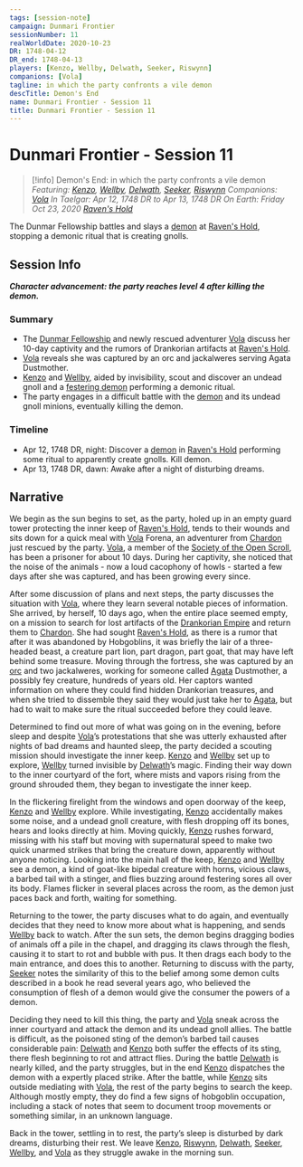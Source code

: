 ```yaml
---
tags: [session-note]
campaign: Dunmari Frontier
sessionNumber: 11
realWorldDate: 2020-10-23
DR: 1748-04-12
DR_end: 1748-04-13
players: [Kenzo, Wellby, Delwath, Seeker, Riswynn]
companions: [Vola]
tagline: in which the party confronts a vile demon
descTitle: Demon's End
name: Dunmari Frontier - Session 11
title: Dunmari Frontier - Session 11
---
```

# Dunmari Frontier - Session 11

>[!info] Demon's End: in which the party confronts a vile demon
> *Featuring: [Kenzo](<../../../people/pcs/dunmar-fellowship/kenzo.md>), [Wellby](<../../../people/pcs/dunmar-fellowship/wellby.md>), [Delwath](<../../../people/pcs/dunmar-fellowship/delwath.md>), [Seeker](<../../../people/pcs/dunmar-fellowship/seeker.md>), [Riswynn](<../../../people/pcs/dunmar-fellowship/riswynn.md>)*
> *Companions: [Vola](<../../../people/chardonians/vola.md>)*
> *In Taelgar: Apr 12, 1748 DR to Apr 13, 1748 DR*
> *On Earth: Friday Oct 23, 2020*
> *[Raven's Hold](<../../../gazetteer/greater-dunmar/dunmari-basin/raven-s-hold.md>)*

The Dunmar Fellowship battles and slays a [demon](<../../../people/other-nonhumans/oduk.md>) at [Raven's Hold](<../../../gazetteer/greater-dunmar/dunmari-basin/raven-s-hold.md>), stopping a demonic ritual that is creating gnolls.
## Session Info

***Character advancement: the party reaches level 4 after killing the demon.***
### Summary
- The [Dunmar Fellowship](<../../../people/pcs/dunmar-fellowship/dunmar-fellowship.md>) and newly rescued adventurer [Vola](<../../../people/chardonians/vola.md>) discuss her 10-day captivity and the rumors of Drankorian artifacts at [Raven's Hold](<../../../gazetteer/greater-dunmar/dunmari-basin/raven-s-hold.md>).
- [Vola](<../../../people/chardonians/vola.md>) reveals she was captured by an orc and jackalweres serving Agata Dustmother.
- [Kenzo](<../../../people/pcs/dunmar-fellowship/kenzo.md>) and [Wellby](<../../../people/pcs/dunmar-fellowship/wellby.md>), aided by invisibility, scout and discover an undead gnoll and a [festering demon](<../../../people/other-nonhumans/oduk.md>) performing a demonic ritual.
- The party engages in a difficult battle with the [demon](<../../../people/other-nonhumans/oduk.md>) and its undead gnoll minions, eventually killing the demon.

### Timeline
- Apr 12, 1748 DR, night: Discover a [demon](<../../../people/other-nonhumans/oduk.md>)  in [Raven's Hold](<../../../gazetteer/greater-dunmar/dunmari-basin/raven-s-hold.md>) performing some ritual to apparently create gnolls. Kill demon.
- Apr 13, 1748 DR, dawn: Awake after a night of disturbing dreams.

## Narrative
We begin as the sun begins to set, as the party, holed up in an empty guard tower protecting the inner keep of [Raven's Hold](<../../../gazetteer/greater-dunmar/dunmari-basin/raven-s-hold.md>), tends to their wounds and sits down for a quick meal with [Vola](<../../../people/chardonians/vola.md>) Forena, an adventurer from [Chardon](<../../../gazetteer/west-coast/chardonian-empire/chardon/chardon.md>) just rescued by the party. [Vola](<../../../people/chardonians/vola.md>), a member of the [Society of the Open Scroll](<../../../groups/society-of-the-open-scroll.md>), has been a prisoner for about 10 days. During her captivity, she noticed that the noise of the animals - now a loud cacophony of howls - started a few days after she was captured, and has been growing every since. 

After some discussion of plans and next steps, the party discusses the situation with [Vola](<../../../people/chardonians/vola.md>), where they learn several notable pieces of information. She arrived, by herself, 10 days ago, when the entire place seemed empty, on a mission to search for lost artifacts of the [Drankorian Empire](<../../../history/drankorian-era/drankorian-empire.md>) and return them to [Chardon](<../../../gazetteer/west-coast/chardonian-empire/chardon/chardon.md>). She had sought [Raven's Hold](<../../../gazetteer/greater-dunmar/dunmari-basin/raven-s-hold.md>), as there is a rumor that after it was abandoned by Hobgoblins, it was briefly the lair of a three-headed beast, a creature part lion, part dragon, part goat, that may have left behind some treasure. Moving through the fortress, she was captured by an [orc](<../../../species/children-of-the-embodied-gods/orcs/orcs.md>) and two jackalweres, working for someone called [Agata](<../../../people/fey/agata.md>) Dustmother, a possibly fey creature, hundreds of years old. Her captors wanted information on where they could find hidden Drankorian treasures, and when she tried to dissemble they said they would just take her to [Agata](<../../../people/fey/agata.md>), but had to wait to make sure the ritual succeeded before they could leave. 

Determined to find out more of what was going on in the evening, before sleep and despite [Vola](<../../../people/chardonians/vola.md>)’s protestations that she was utterly exhausted after nights of bad dreams and haunted sleep, the party decided a scouting mission should investigate the inner keep. [Kenzo](<../../../people/pcs/dunmar-fellowship/kenzo.md>) and [Wellby](<../../../people/pcs/dunmar-fellowship/wellby.md>) set up to explore, [Wellby](<../../../people/pcs/dunmar-fellowship/wellby.md>) turned invisible by [Delwath](<../../../people/pcs/dunmar-fellowship/delwath.md>)’s magic. Finding their way down to the inner courtyard of the fort, where mists and vapors rising from the ground shrouded them, they began to investigate the inner keep.

In the flickering firelight from the windows and open doorway of the keep, [Kenzo](<../../../people/pcs/dunmar-fellowship/kenzo.md>) and [Wellby](<../../../people/pcs/dunmar-fellowship/wellby.md>) explore. While investigating, [Kenzo](<../../../people/pcs/dunmar-fellowship/kenzo.md>) accidentally makes some noise, and a undead gnoll creature, with flesh dropping off its bones, hears and looks directly at him. Moving quickly, [Kenzo](<../../../people/pcs/dunmar-fellowship/kenzo.md>) rushes forward, missing with his staff but moving with supernatural speed to make two quick unarmed strikes that bring the creature down, apparently without anyone noticing. Looking into the main hall of the keep, [Kenzo](<../../../people/pcs/dunmar-fellowship/kenzo.md>) and [Wellby](<../../../people/pcs/dunmar-fellowship/wellby.md>) see a demon, a kind of goat-like bipedal creature with horns, vicious claws, a barbed tail with a stinger, and flies buzzing around festering sores all over its body. Flames flicker in several places across the room, as the demon just paces back and forth, waiting for something. 

Returning to the tower, the party discuses what to do again, and eventually decides that they need to know more about what is happening, and sends [Wellby](<../../../people/pcs/dunmar-fellowship/wellby.md>) back to watch. After the sun sets, the demon begins dragging bodies of animals off a pile in the chapel, and dragging its claws through the flesh, causing it to start to rot and bubble with pus. It then drags each body to the main entrance, and does this to another. Returning to discuss with the party, [Seeker](<../../../people/pcs/dunmar-fellowship/seeker.md>) notes the similarity of this to the belief among some demon cults described in a book he read several years ago, who believed the consumption of flesh of a demon would give the consumer the powers of a demon. 

Deciding they need to kill this thing, the party and [Vola](<../../../people/chardonians/vola.md>) sneak across the inner courtyard and attack the demon and its undead gnoll allies. The battle is difficult, as the poisoned sting of the demon’s barbed tail causes considerable pain: [Delwath](<../../../people/pcs/dunmar-fellowship/delwath.md>) and [Kenzo](<../../../people/pcs/dunmar-fellowship/kenzo.md>) both suffer the effects of its sting, there flesh beginning to rot and attract flies. During the battle [Delwath](<../../../people/pcs/dunmar-fellowship/delwath.md>) is nearly killed, and the party struggles, but in the end [Kenzo](<../../../people/pcs/dunmar-fellowship/kenzo.md>) dispatches the demon with a expertly placed strike. After the battle, while [Kenzo](<../../../people/pcs/dunmar-fellowship/kenzo.md>) sits outside mediating with [Vola](<../../../people/chardonians/vola.md>), the rest of the party begins to search the keep. Although mostly empty, they do find a few signs of hobgoblin occupation, including a stack of notes that seem to document troop movements or something similar, in an unknown language. 

Back in the tower, settling in to rest, the party’s sleep is disturbed by dark dreams, disturbing their rest. We leave [Kenzo](<../../../people/pcs/dunmar-fellowship/kenzo.md>), [Riswynn](<../../../people/pcs/dunmar-fellowship/riswynn.md>), [Delwath](<../../../people/pcs/dunmar-fellowship/delwath.md>), [Seeker](<../../../people/pcs/dunmar-fellowship/seeker.md>), [Wellby](<../../../people/pcs/dunmar-fellowship/wellby.md>), and [Vola](<../../../people/chardonians/vola.md>) as they struggle awake in the morning sun.
